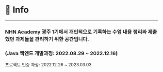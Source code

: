 # 📌 Info
---

### NHN Academy 광주 1기에서 개인적으로 기록하는 수업 내용 정리와 제출했던 과제들을 관리하기 위한 공간입니다.
### (Java 백엔드 개발과정: 2022.08.29 ~ 2022.12.16)

프로젝트 인증 과정: 2022.12.26 ~ 2023.03.03
